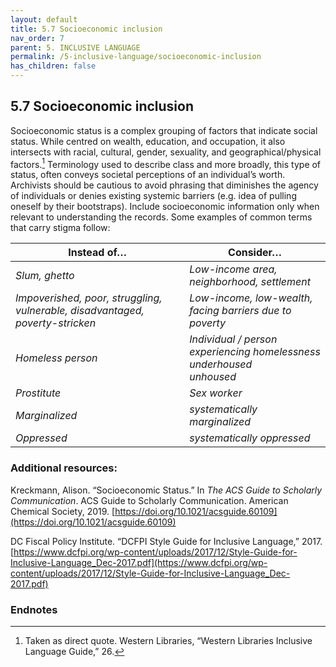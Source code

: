```yaml
---
layout: default
title: 5.7 Socioeconomic inclusion
nav_order: 7
parent: 5. INCLUSIVE LANGUAGE
permalink: /5-inclusive-language/socioeconomic-inclusion
has_children: false
---
```


## 5.7 Socioeconomic inclusion

Socioeconomic status is a complex grouping of factors that indicate social status. While centred on wealth, education, and occupation, it also intersects with racial, cultural, gender, sexuality, and geographical/physical factors.[^44] Terminology used to describe class and more broadly, this type of status, often conveys societal perceptions of an individual’s worth. Archivists should be cautious to avoid phrasing that diminishes the agency of individuals or denies existing systemic barriers (e.g. idea of pulling oneself by their bootstraps). Include socioeconomic information only when relevant to understanding the records. Some examples of common terms that carry stigma follow:

| **Instead of…**                                                                 | **Consider…**                                                                             |
|---------------------------------------------------------------------------------|-------------------------------------------------------------------------------------------|
| _Slum, ghetto_                                                                  | _Low-income area, neighborhood, settlement_                                               |
| _Impoverished, poor, struggling, vulnerable, disadvantaged,   poverty-stricken_ | _Low-income, low-wealth, facing barriers due to poverty_                                  |
| _Homeless person_                                                               | _Individual / person experiencing homelessness<br>underhoused<br>unhoused_ |
| _Prostitute_                                                                    | _Sex worker_                                                                              |
| _Marginalized_                                                                  | _systematically marginalized_                                                             |
| _Oppressed_                                                                     | _systematically oppressed_                                                                |

### Additional resources:

Kreckmann, Alison. “Socioeconomic Status.” In *The ACS Guide to Scholarly Communication*. ACS Guide to Scholarly Communication. American Chemical Society, 2019. [https://doi.org/10.1021/acsguide.60109](https://doi.org/10.1021/acsguide.60109)

DC Fiscal Policy Institute. “DCFPI Style Guide for Inclusive Language,” 2017. [https://www.dcfpi.org/wp-content/uploads/2017/12/Style-Guide-for-Inclusive-Language_Dec-2017.pdf](https://www.dcfpi.org/wp-content/uploads/2017/12/Style-Guide-for-Inclusive-Language_Dec-2017.pdf)

### Endnotes

[^44]: Taken as direct quote. Western Libraries, “Western Libraries Inclusive Language Guide,” 26.